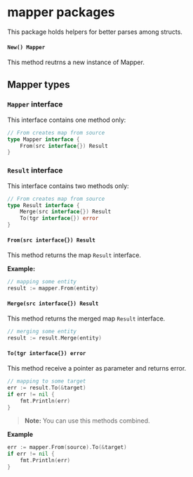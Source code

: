 # mapper packages

This package holds helpers for better parses among structs.

#### `New() Mapper`
This method reutrns a new instance of Mapper.

## Mapper types

### `Mapper` interface
This interface contains one method only:

```go
// From creates map from source
type Mapper interface {
    From(src interface{}) Result
}
```

### `Result` interface
This interface contains two methods only:

```go
// From creates map from source
type Result interface {
    Merge(src interface{}) Result
    To(tgr interface{}) error
}
```


#### `From(src interface{}) Result`

This method returns the map `Result` interface.

**Example:**

```go
// mapping some entity
result := mapper.From(entity)

```

#### `Merge(src interface{}) Result`
This method returns the merged map `Result` interface.
```go
// merging some entity
result := result.Merge(entity)

```

#### `To(tgr interface{}) error`
This method receive a pointer as parameter and returns error.
```go
// mapping to some target
err := result.To(&target)
if err != nil {
    fmt.Println(err)
}

```

> **Note:** You can use this methods combined.

**Example**
```go
err := mapper.From(source).To(&target)
if err != nil {
    fmt.Println(err)
}

```
